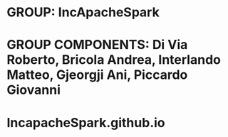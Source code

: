 # GROUP: IncApacheSpark
# GROUP COMPONENTS: Di Via Roberto, Bricola Andrea, Interlando Matteo, Gjeorgji Ani, Piccardo Giovanni
# IncapacheSpark.github.io
